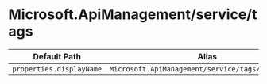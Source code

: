 # Microsoft.ApiManagement/service/tags

| Default Path | Alias |
|---|---|
| `properties.displayName` | `Microsoft.ApiManagement/service/tags/displayName` |

